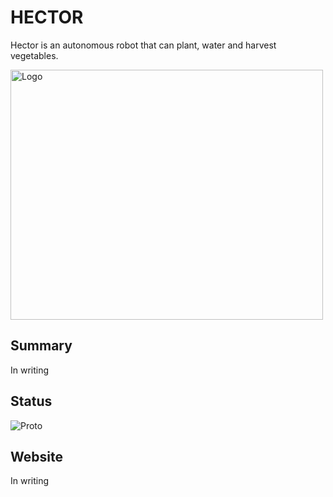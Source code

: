 # HECTOR
Hector is an autonomous robot that can plant, water and harvest vegetables.

<img src="https://zupimages.net/up/23/13/6s5e.png" alt="Logo" title="Logo" height="400" width="500">

## Summary
In writing

## Status
<img src="https://zupimages.net/up/23/13/e0jj.jpg" alt="Proto" title="Proto">

## Website
In writing
